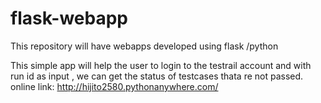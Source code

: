 # flask-webapp
This repository will have webapps developed using flask /python

This simple app will help the user to login to the testrail account and with run id as input , we can get the status of testcases thata re not passed.
online link: http://hijito2580.pythonanywhere.com/
